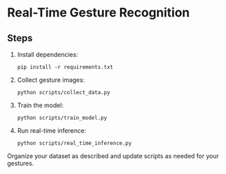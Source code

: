 # Real-Time Gesture Recognition

## Steps

1. Install dependencies:
    ```
    pip install -r requirements.txt
    ```
2. Collect gesture images:
    ```
    python scripts/collect_data.py
    ```
3. Train the model:
    ```
    python scripts/train_model.py
    ```
4. Run real-time inference:
    ```
    python scripts/real_time_inference.py
    ```

Organize your dataset as described and update scripts as needed for your gestures.

